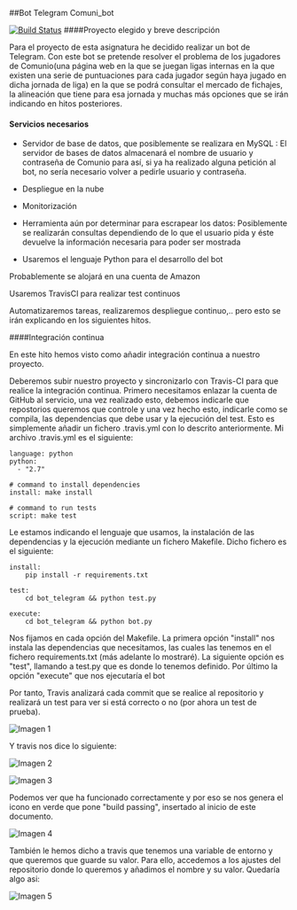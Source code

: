 ##Bot Telegram Comuni_bot

[![Build Status](https://travis-ci.org/sergiocaceres/IV.svg?branch=master)](https://travis-ci.org/sergiocaceres/IV)
####Proyecto elegido y breve descripción

Para el proyecto de esta asignatura he decidido realizar un bot de Telegram. Con este bot se pretende resolver el problema de los jugadores de Comunio(una página web en la que se juegan ligas internas en la que existen una serie de puntuaciones para cada jugador según haya jugado en dicha jornada de liga) en la que se podrá consultar el mercado de fichajes, la alineación que tiene para esa jornada y muchas más opciones que se irán indicando en hitos posteriores.

#### Servicios necesarios

- Servidor de base de datos, que posiblemente se realizara en MySQL : El servidor de bases de datos almacenará el nombre de usuario y contraseña de Comunio para así, si ya ha realizado alguna petición al bot, no sería necesario volver a pedirle usuario y contraseña.

- Despliegue en la nube

- Monitorización

- Herramienta aún por determinar para escrapear los datos: Posiblemente se realizarán consultas dependiendo de lo que el usuario pida y éste devuelve la información necesaria para poder ser mostrada

- Usaremos el lenguaje Python para el desarrollo del bot

Probablemente se alojará en una cuenta de Amazon

Usaremos TravisCI para realizar test continuos

Automatizaremos tareas, realizaremos despliegue continuo,.. pero esto se irán explicando en los siguientes hitos.

####Integración continua

En este hito hemos visto como añadir integración continua a nuestro proyecto.

Deberemos subir nuestro proyecto y sincronizarlo con Travis-CI para que realice la integración continua. Primero necesitamos enlazar la cuenta de GitHub al servicio, una vez realizado esto, debemos indicarle que repostorios queremos que controle y una vez hecho esto, indicarle como se compila, las dependencias que debe usar y la ejecución del test. Esto es simplemente añadir un fichero .travis.yml con lo descrito anteriormente. Mi archivo .travis.yml es el siguiente:

```
language: python
python:
  - "2.7"

# command to install dependencies
install: make install

# command to run tests
script: make test
```

Le estamos indicando el lenguaje que usamos, la instalación de las dependencias y la ejecución mediante un fichero Makefile. Dicho fichero es el siguiente:

```
install:
	pip install -r requirements.txt

test:
	cd bot_telegram && python test.py

execute:
	cd bot_telegram && python bot.py
```

Nos fijamos en cada opción del Makefile. La primera opción "install" nos instala las dependencias que necesitamos, las cuales las tenemos en el fichero requirements.txt (más adelante lo mostraré). La siguiente opción es "test", llamando a test.py que es donde lo tenemos definido. Por último la opción "execute" que nos ejecutaría el bot

Por tanto, Travis analizará cada commit que se realice al repositorio y realizará un test para ver si está correcto o no (por ahora un test de prueba).

![Imagen 1](http://i68.tinypic.com/htd0ur.png)

Y travis nos dice lo siguiente:

![Imagen 2](http://i63.tinypic.com/1z64n6c.png)

![Imagen 3](http://i67.tinypic.com/2evck13.png)

Podemos ver que ha funcionado correctamente y por eso se nos genera el icono en verde que pone "build passing", insertado al inicio de este documento.

![Imagen 4](http://i66.tinypic.com/6gvh8j.png)

También le hemos dicho a travis que tenemos una variable de entorno y que queremos que guarde su valor. Para ello, accedemos a los ajustes del repositorio donde lo queremos y añadimos el nombre y su valor. Quedaría algo asi:

![Imagen 5](http://i64.tinypic.com/rkos42.png)

